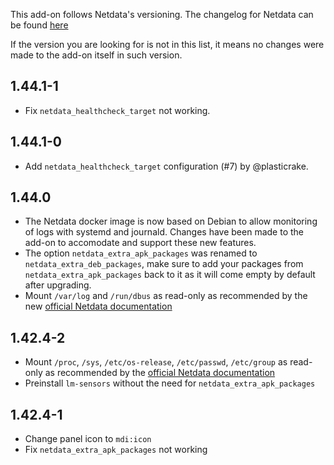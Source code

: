 <!-- https://developers.home-assistant.io/docs/add-ons/presentation#keeping-a-changelog -->

This add-on follows Netdata's versioning. The changelog for Netdata can be found
[here](https://github.com/netdata/netdata/blob/master/CHANGELOG.md)

If the version you are looking for is not in this list, it means no changes were
made to the add-on itself in such version.

## 1.44.1-1

- Fix `netdata_healthcheck_target` not working.

## 1.44.1-0

- Add `netdata_healthcheck_target` configuration (#7) by @plasticrake.

## 1.44.0

- The Netdata docker image is now based on Debian to allow monitoring of logs
  with systemd and journald. Changes have been made to the add-on to accomodate
  and support these new features.
- The option `netdata_extra_apk_packages` was renamed to
  `netdata_extra_deb_packages`, make sure to add your packages from
  `netdata_extra_apk_packages` back to it as it will come empty by default after
  upgrading.
- Mount `/var/log` and `/run/dbus` as read-only as recommended by the new
  [official Netdata documentation](https://learn.netdata.cloud/docs/installing/docker#recommended-way)

## 1.42.4-2

- Mount `/proc`, `/sys`, `/etc/os-release`, `/etc/passwd`, `/etc/group` as
  read-only as recommended by the
  [official Netdata documentation](https://learn.netdata.cloud/docs/installing/docker#recommended-way)
- Preinstall `lm-sensors` without the need for `netdata_extra_apk_packages`

## 1.42.4-1

- Change panel icon to `mdi:icon`
- Fix `netdata_extra_apk_packages` not working
